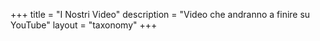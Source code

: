 +++
title = "I Nostri Video"
description = "Video che andranno a finire su YouTube"
layout = "taxonomy"
+++
